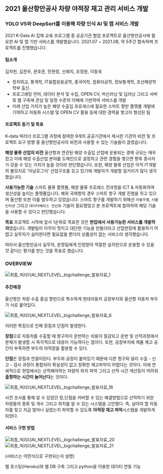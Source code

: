 ## 2021 울산항만공사 차량 야적장 재고 관리 서비스 개발 
### YOLO V5와 DeepSort를 이용해 차량 인식 AI 및 앱 서비스 개발

2021 K-Data AI 집체 교육 프로그램 중 공공기관 협업 프로젝트로 울산항만공사에 필요한 AI 및 앱 기반 서비스를 개발했습니다. 2021.07 ~ 2021.08, 약 5주간 합숙하며 프로젝트를 진행했습니다.

#### 팀소개 

김차헌, 김찬우, 문호준, 민현정, 신예지, 조정원, 이동욱

- 정치외교, 통계학, IT융합응용공학, 중국어학, 컴퓨터공학, 정보통계학, 조선해양학 학부 출신. 
- 프로그래밍 언어, 데이터 분석 및 수집, OPEN CV, 머신러닝 및 딥러닝 그리고 서버 및 웹 구축에 관심 및 일정 수준의 이해에 기반하여 서비스를 개발
- 미래 산업 가치가 높은 해양 수출입 프로세스에 필요한 스마트 항만 플랫폼 개발에 기여하고 자동화 시스템 및 OPEN CV 활용 등에 대한 경력을 쌓고자 형성된 팀

#### 프로젝트 동기 및 목표

K-data 빅리더 프로그램 과정에 참여한 9개의 공공기관에서 제시한 기관의 비전 및 프로젝트 요구 방향 중 울산항만공사의 비전과 사용할 수 있는 기술들이 끌렸습니다.   

**해양 물류 산업의 비전**
울산항과 연관된 해양 수출입 산업에 운용되는 경제 규모는 매우 컸고 이에 해양 수출산업 분야를 도메인으로 설정하고 관련 경험을 쌓으면 향후 종사자가 갖을 수 있는 가치가 높을 것이라 판단했습니다. 또한, 해양 물류 산업은 아직 IT개발의 불모지로 '아날로그식' 산업구조를 갖고 있기에 개발자가 개발할 일거리가 많다 생각했습니다.   

**사용가능한 기술**
스마트 물류 플랫폼, 해양 물류 프로레스 전과정을 ICT & 자동화하여 생산성을 높이는 플랫폼입니다. 해외 국제항의 경우 스마트 항구 개발 진행을 하고 있으며 울산항 또한 이를 염두하고 있었습니다. 스마트 항구를 개발하기 위해선 `자율주행`, `사물인터넷` 그리고 `데이터베이스 전산화` 기술이 필요했었고 본 프로젝트에 참여하여 해당 기술을 사용할 수 있다고 판단했습니다.   

**목표**
프로젝트 시작에 앞서 1순위로 목표한 것은 **현업에서 사용가능한 서비스를 개발하자**였습니다. 개발팀이 아무리 멋지고 대단한 기능을 만들더라고 산업현장에 활용하기 어렵고 실무자가 싫어한다면 필요없을 뿐더러 상품성이 없는 서비스라 생각했습니다.   

따라서 울산항만공사 실무자, 운영팀에게 인정받아 적절한 설치만으로 운용할 수 있을 것 같다는 평가를 받는 것을 목표로 했습니다. 

### OVERVIEW

![최종_빅리더AI_NEXTLEVEL_bigchallenge_발표자료_1](https://user-images.githubusercontent.com/67791317/203754755-5bfda6df-c59a-488d-9c97-9c10818424c1.jpg)

#### 추진배경

울산항은 차량 수출 중심 항만으로 특수하게 현대자동차 공장부지와 울산항 자동차 부두가 서로 붙어있다. 

![최종_빅리더AI_NEXTLEVEL_bigchallenge_발표자료_6](https://user-images.githubusercontent.com/67791317/203755161-9eac89db-64e1-47df-bb21-3539ede9d26e.jpg)

이러한 특징으로 인해 장점과 단점이 발생한다. 

**장점**으로 자동차를 수출할 때 항구까지 운반하는 비용이 절감되고 운반 및 선적과정에서 문제가 발생할 시 즉각적으로 대응이 가능하다는 점이다. 또한, 공장부지에 제품 재고 공간이 부족하면 부두의 야적장을 활용할 수 있다. 

**단점**은 장점과 연결이된다. 부두와 공장이 붙어있기 때문에 다른 항구와 달리 수출 - 신고 - 검사 과정이 통합되어 확실성이 없고 정확한 재고파악이 어렵다는 것이다. 이에 연쇄적으로 현업에서는 선적해야하는 차량의 위치 파악 그리고 선적 시간 계산등이 어려워 **출항하는 시간이 늘어난다**는 것이다. 

![최종_빅리더AI_NEXTLEVEL_bigchallenge_발표자료_16](https://user-images.githubusercontent.com/67791317/203755184-be1d490d-e55b-409f-a26f-529aac840d08.jpg)

사전 조사를 통해 알 수 있었던 장,단점을 커버할 수 있는 해결방법으로 선적하기 위한 차량들의 종류 및 개수 그리고 위치를 알 수 있는 시스템을 고안했다. 즉, 실어야 할 자동차를 찾고 지금 얼마나 실렸는지 파악할 수 있도록 **야적장 재고 파악**시스템을 개발하게 되었다. 

#### 서비스 구현 방법

![최종_빅리더AI_NEXTLEVEL_bigchallenge_발표자료_20](https://user-images.githubusercontent.com/67791317/203755196-5faa7255-867f-46cd-9ced-c114d8ff7301.jpg)
![최종_빅리더AI_NEXTLEVEL_bigchallenge_발표자료_21](https://user-images.githubusercontent.com/67791317/203755204-66dadec6-4202-4300-929e-380fd1c98053.jpg)

(서비스는 어떤식으로 구현되는지 설명)

웹 호스팅(Heroku)와 웹 DB 구축 그리고 python을 이용한 데이터 연동 기능 